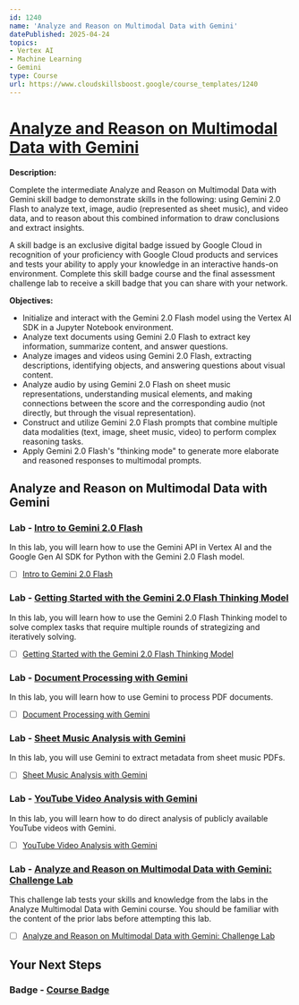 ```yaml
---
id: 1240
name: 'Analyze and Reason on Multimodal Data with Gemini'
datePublished: 2025-04-24
topics:
- Vertex AI
- Machine Learning
- Gemini
type: Course
url: https://www.cloudskillsboost.google/course_templates/1240
---
```


# [Analyze and Reason on Multimodal Data with Gemini](https://www.cloudskillsboost.google/course_templates/1240)

**Description:**

Complete the intermediate Analyze and Reason on Multimodal Data with Gemini skill badge to demonstrate skills in the following: using Gemini 2.0 Flash to analyze text, image, audio (represented as sheet music), and video data, and to reason about this combined information to draw conclusions and extract insights.

A skill badge is an exclusive digital badge issued by Google Cloud in recognition of your proficiency with Google Cloud products and services and tests your ability to apply your knowledge in an interactive hands-on environment. Complete this skill badge course and the final assessment challenge lab to receive a skill badge that you can share with your network.

**Objectives:**

- Initialize and interact with the Gemini 2.0 Flash model using the Vertex AI SDK in a Jupyter Notebook environment.
- Analyze text documents using Gemini 2.0 Flash to extract key information, summarize content, and answer questions.
- Analyze images and videos using Gemini 2.0 Flash, extracting descriptions, identifying objects, and answering questions about visual content.
- Analyze audio by using Gemini 2.0 Flash on sheet music representations, understanding musical elements, and making connections between the score and the corresponding audio (not directly, but through the visual representation).
- Construct and utilize Gemini 2.0 Flash prompts that combine multiple data modalities (text, image, sheet music, video) to perform complex reasoning tasks.
- Apply Gemini 2.0 Flash's "thinking mode" to generate more elaborate and reasoned responses to multimodal prompts.

## Analyze and Reason on Multimodal Data with Gemini

### Lab - [Intro to Gemini 2.0 Flash](https://www.cloudskillsboost.google/course_templates/1240/labs/531917)

In this lab, you will learn how to use the Gemini API in Vertex AI and the Google Gen AI SDK for Python with the Gemini 2.0 Flash model.

- [ ] [Intro to Gemini 2.0 Flash](../labs/Intro-to-Gemini-2.0-Flash.md)

### Lab - [Getting Started with the Gemini 2.0 Flash Thinking Model](https://www.cloudskillsboost.google/course_templates/1240/labs/531918)

In this lab, you will learn how to use the Gemini 2.0 Flash Thinking model to solve complex tasks that require multiple rounds of strategizing and iteratively solving.

- [ ] [Getting Started with the Gemini 2.0 Flash Thinking Model](../labs/Getting-Started-with-the-Gemini-2.0-Flash-Thinking-Model.md)

### Lab - [Document Processing with Gemini](https://www.cloudskillsboost.google/course_templates/1240/labs/531919)

In this lab, you will learn how to use Gemini to process PDF documents.

- [ ] [Document Processing with Gemini](../labs/Document-Processing-with-Gemini.md)

### Lab - [Sheet Music Analysis with Gemini](https://www.cloudskillsboost.google/course_templates/1240/labs/531920)

In this lab, you will use Gemini to extract metadata from sheet music PDFs.

- [ ] [Sheet Music Analysis with Gemini](../labs/Sheet-Music-Analysis-with-Gemini.md)

### Lab - [YouTube Video Analysis with Gemini](https://www.cloudskillsboost.google/course_templates/1240/labs/531921)

In this lab, you will learn how to do direct analysis of publicly available YouTube videos with Gemini.

- [ ] [YouTube Video Analysis with Gemini](../labs/YouTube-Video-Analysis-with-Gemini.md)

### Lab - [Analyze and Reason on Multimodal Data with Gemini: Challenge Lab](https://www.cloudskillsboost.google/course_templates/1240/labs/531922)

This challenge lab tests your skills and knowledge from the labs in the Analyze Multimodal Data with Gemini course. You should be familiar with the content of the prior labs before attempting this lab.

- [ ] [Analyze and Reason on Multimodal Data with Gemini: Challenge Lab](../labs/Analyze-and-Reason-on-Multimodal-Data-with-Gemini-Challenge-Lab.md)

## Your Next Steps

### Badge - [Course Badge](https://www.cloudskillsboost.googleNone)
